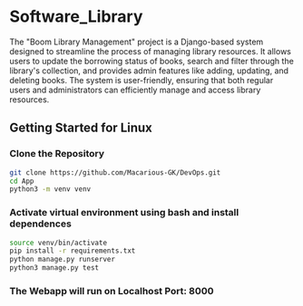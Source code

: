 # Software_Library

The "Boom Library Management" project is a Django-based system designed to streamline the process of managing library resources. It allows users to update the borrowing status of books, search and filter through the library's collection, and provides admin features like adding, updating, and deleting books. The system is user-friendly, ensuring that both regular users and administrators can efficiently manage and access library resources.

## Getting Started for Linux

### Clone the Repository

```bash
git clone https://github.com/Macarious-GK/DevOps.git
cd App
python3 -m venv venv
```
### Activate virtual environment using bash and install dependences

```bash
source venv/bin/activate 
pip install -r requirements.txt 
python manage.py runserver
python3 manage.py test
```

###  The Webapp will run on Localhost Port: 8000